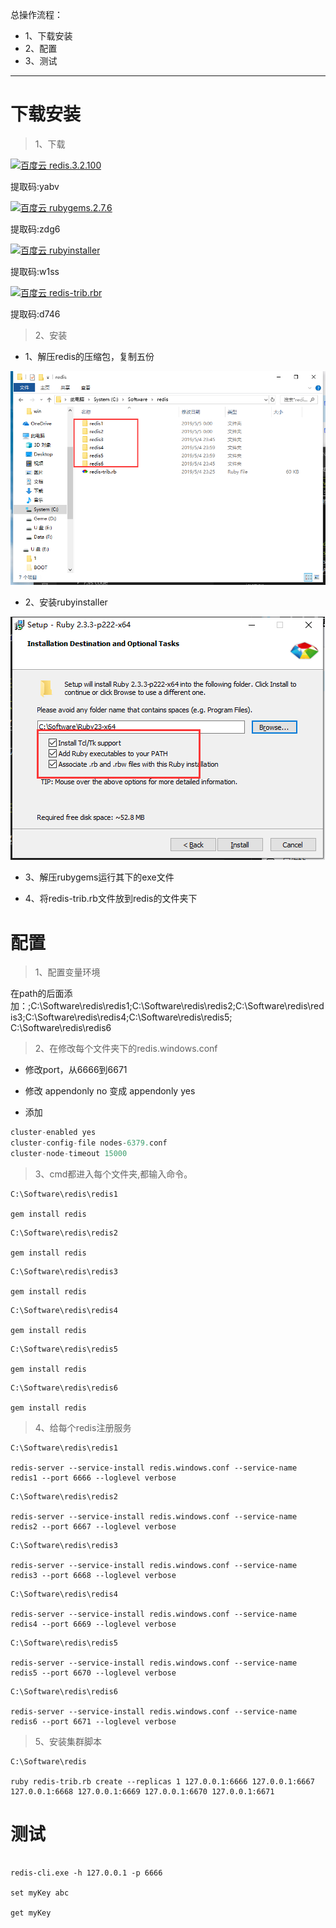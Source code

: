 总操作流程：
- 1、下载安装
- 2、配置
- 3、测试

***

# 下载安装


> 1、下载

[![](https://img.shields.io/badge/百度云-redis.3.2.100-green.svg "百度云 redis.3.2.100")](https://pan.baidu.com/s/1rCWvJ_0k0z1gNXo8EA8J7w)

提取码:yabv

[![](https://img.shields.io/badge/百度云-rubygems.2.7.6-green.svg "百度云 rubygems.2.7.6")](https://pan.baidu.com/s/1xjMO3JbBFD-9PzV4C4vLCg)

提取码:zdg6

[![](https://img.shields.io/badge/百度云-rubyinstaller-green.svg "百度云 rubyinstaller")](https://pan.baidu.com/s/1NfZgVO8NYfNyRkRicy9i8g)

提取码:w1ss


[![](https://img.shields.io/badge/百度云-redis--trib.rb-green.svg "百度云 redis-trib.rbr")](https://pan.baidu.com/s/1w2db6eZX1t29cdwKEPmyQA)

提取码:d746

>2、安装

- 1、解压redis的压缩包，复制五份

![](image/2-1.png)

- 2、安装rubyinstaller

![](image/2-2.png)

- 3、解压rubygems运行其下的exe文件

- 4、将redis-trib.rb文件放到redis的文件夹下

# 配置

>1、配置变量环境

在path的后面添加：;C:\Software\redis\redis1;C:\Software\redis\redis2;C:\Software\redis\redis3;C:\Software\redis\redis4;C:\Software\redis\redis5;
C:\Software\redis\redis6

> 2、在修改每个文件夹下的redis.windows.conf

- 修改port，从6666到6671

- 修改 appendonly no 变成 appendonly yes

- 添加

```java
cluster-enabled yes
cluster-config-file nodes-6379.conf
cluster-node-timeout 15000
```

> 3、cmd都进入每个文件夹,都输入命令。

```
C:\Software\redis\redis1

gem install redis
```

```
C:\Software\redis\redis2

gem install redis
```

```
C:\Software\redis\redis3

gem install redis
```

```
C:\Software\redis\redis4

gem install redis
```

```
C:\Software\redis\redis5

gem install redis
```

```
C:\Software\redis\redis6

gem install redis
```

> 4、给每个redis注册服务

```
C:\Software\redis\redis1

redis-server --service-install redis.windows.conf --service-name redis1 --port 6666 --loglevel verbose

```

```
C:\Software\redis\redis2

redis-server --service-install redis.windows.conf --service-name redis2 --port 6667 --loglevel verbose

```

```
C:\Software\redis\redis3

redis-server --service-install redis.windows.conf --service-name redis3 --port 6668 --loglevel verbose

```

```
C:\Software\redis\redis4

redis-server --service-install redis.windows.conf --service-name redis4 --port 6669 --loglevel verbose

```

```
C:\Software\redis\redis5

redis-server --service-install redis.windows.conf --service-name redis5 --port 6670 --loglevel verbose

```

```
C:\Software\redis\redis6

redis-server --service-install redis.windows.conf --service-name redis6 --port 6671 --loglevel verbose

```

> 5、安装集群脚本

```
C:\Software\redis

ruby redis-trib.rb create --replicas 1 127.0.0.1:6666 127.0.0.1:6667 127.0.0.1:6668 127.0.0.1:6669 127.0.0.1:6670 127.0.0.1:6671

```


# 测试

```

redis-cli.exe -h 127.0.0.1 -p 6666

set myKey abc

get myKey

```
